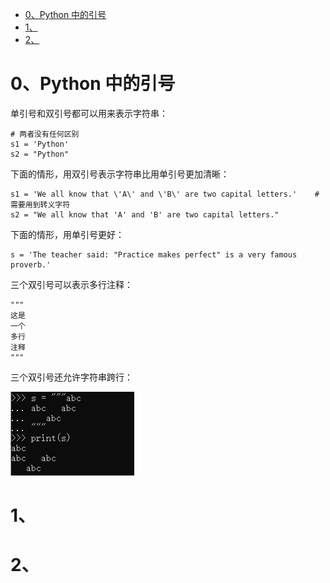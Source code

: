 - [0、Python 中的引号](#0python-中的引号)
- [1、](#1)
- [2、](#2)
# 0、Python 中的引号
单引号和双引号都可以用来表示字符串：
```
# 两者没有任何区别
s1 = 'Python'
s2 = "Python"
```
下面的情形，用双引号表示字符串比用单引号更加清晰：
```
s1 = 'We all know that \'A\' and \'B\' are two capital letters.'    # 需要用到转义字符
s2 = "We all know that 'A' and 'B' are two capital letters."
```
下面的情形，用单引号更好：
```
s = 'The teacher said: "Practice makes perfect" is a very famous proverb.'
```
三个双引号可以表示多行注释：
```
"""
这是
一个
多行
注释
"""
```
三个双引号还允许字符串跨行：

![avatar](./markdown-pics/Python跨行字符串.png)

# 1、


# 2、